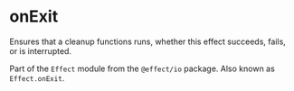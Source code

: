 # onExit

Ensures that a cleanup functions runs, whether this effect succeeds, fails,
or is interrupted.

Part of the `Effect` module from the `@effect/io` package. Also known as `Effect.onExit`.
